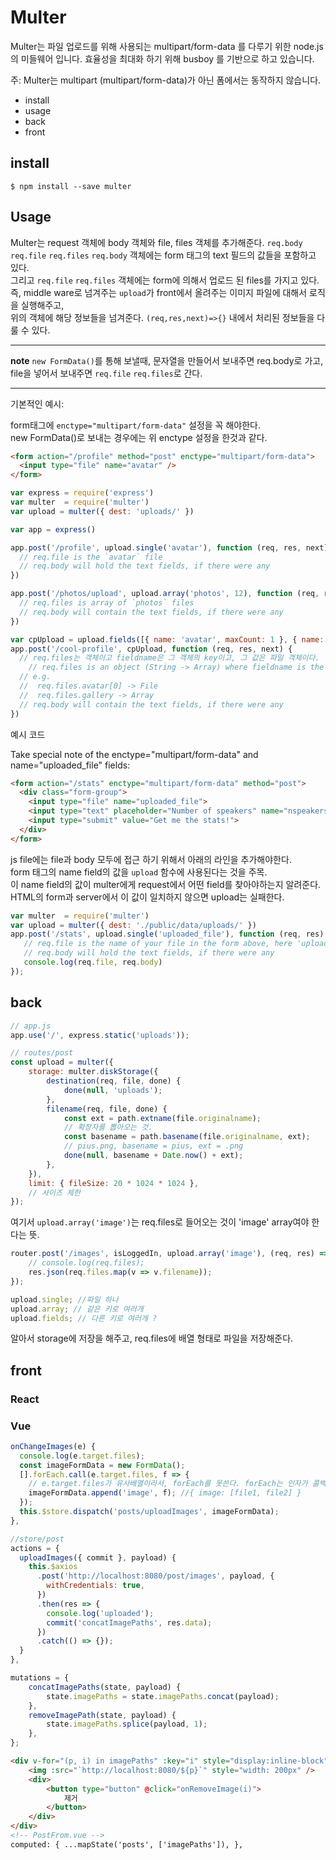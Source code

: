 # Multer

Multer는 파일 업로드를 위해 사용되는 multipart/form-data 를 다루기 위한 node.js 의 미들웨어 입니다. 효율성을 최대화 하기 위해 busboy 를 기반으로 하고 있습니다.

주: Multer는 multipart (multipart/form-data)가 아닌 폼에서는 동작하지 않습니다.
- install
- usage
- back
- front


## install

`$ npm install --save multer`

## Usage

Multer는 request 객체에 body 객체와 file, files 객체를 추가해준다. `req.body` `req.file` `req.files`
`req.body` 객체에는 form 태그의 text 필드의 값들을 포함하고 있다.  
그리고 `req.file` `req.files` 객체에는 form에 의해서 업로드 된 files를 가지고 있다.
즉, middle ware로 넘겨주는 `upload`가 front에서 올려주는 이미지 파일에 대해서 로직을 실행해주고,  
위의 객체에 해당 정보들을 넘겨준다. `(req,res,next)=>{}` 내에서 처리된 정보들을 다룰 수 있다.  

---
**note**
`new FormData()`를 통해 보낼때, 문자열을 만들어서 보내주면 req.body로 가고,  
file을 넣어서 보내주면 `req.file` `req.files`로 간다. 

---

기본적인 예시:

form태그에 `enctype="multipart/form-data"` 설정을 꼭 해야한다.  
new FormData()로 보내는 경우에는 위 enctype 설정을 한것과 같다. 

```html
<form action="/profile" method="post" enctype="multipart/form-data">
  <input type="file" name="avatar" />
</form>
```

```js
var express = require('express')
var multer  = require('multer')
var upload = multer({ dest: 'uploads/' })

var app = express()

app.post('/profile', upload.single('avatar'), function (req, res, next) {
  // req.file is the `avatar` file
  // req.body will hold the text fields, if there were any
})

app.post('/photos/upload', upload.array('photos', 12), function (req, res, next) {
  // req.files is array of `photos` files
  // req.body will contain the text fields, if there were any
})

var cpUpload = upload.fields([{ name: 'avatar', maxCount: 1 }, { name: 'gallery', maxCount: 8 }])
app.post('/cool-profile', cpUpload, function (req, res, next) {
  // req.files는 객체이고 fieldname은 그 객체의 key이고, 그 값은 파일 객체이다. 
	// req.files is an object (String -> Array) where fieldname is the key, and the value is array of files
  // e.g.
  //  req.files.avatar[0] -> File
  //  req.files.gallery -> Array
  // req.body will contain the text fields, if there were any
})
```
예시 코드

Take special note of the enctype="multipart/form-data" and name="uploaded_file" fields:

```html
<form action="/stats" enctype="multipart/form-data" method="post">
  <div class="form-group">
    <input type="file" name="uploaded_file">
    <input type="text" placeholder="Number of speakers" name="nspeakers">
    <input type="submit" value="Get me the stats!">            
  </div>
</form>
```
js file에는 file과 body 모두에 접근 하기 위해서 아래의 라인을 추가해야한다.  
form 태그의 name field의 값을 `upload` 함수에 사용된다는 것을 주목.  
이 name field의 값이 multer에게 request에서 어떤 field를 찾아야하는지 알려준다.  
HTML의 form과 server에서 이 값이 일치하지 않으면 upload는 실패한다. 

```js
var multer  = require('multer')
var upload = multer({ dest: './public/data/uploads/' })
app.post('/stats', upload.single('uploaded_file'), function (req, res) {
   // req.file is the name of your file in the form above, here 'uploaded_file'
   // req.body will hold the text fields, if there were any 
   console.log(req.file, req.body)
});
```
## back

```js
// app.js
app.use('/', express.static('uploads'));
```

```js
// routes/post
const upload = multer({
	storage: multer.diskStorage({
		destination(req, file, done) {
			done(null, 'uploads');
		},
		filename(req, file, done) {
			const ext = path.extname(file.originalname);
			// 확장자를 뽑아오는 것.
			const basename = path.basename(file.originalname, ext);
			// pius.png, basename = pius, ext = .png
			done(null, basename + Date.now() + ext);
		},
	}),
	limit: { fileSize: 20 * 1024 * 1024 },
	// 사이즈 제한
});
```

여기서 `upload.array('image')`는 req.files로 들어오는 것이 'image' array여야 한다는 뜻.

```js
router.post('/images', isLoggedIn, upload.array('image'), (req, res) => {
	// console.log(req.files);
	res.json(req.files.map(v => v.filename));
});

upload.single; //파일 하나
upload.array; // 같은 키로 여러개
upload.fields; // 다른 키로 여러개 ?
```

알아서 storage에 저장을 해주고, req.files에 배열 형태로 파일을 저장해준다.

## front

### React 


### Vue

```js
onChangeImages(e) {
  console.log(e.target.files);
  const imageFormData = new FormData();
  [].forEach.call(e.target.files, f => {
    // e.target.files가 유사배열이라서, forEach를 못쓴다. forEach는 인자가 콜백함수.
    imageFormData.append('image', f); //{ image: [file1, file2] }
  });
  this.$store.dispatch('posts/uploadImages', imageFormData);
},
```

```js
//store/post
actions = {
  uploadImages({ commit }, payload) {
    this.$axios
      .post('http://localhost:8080/post/images', payload, {
        withCredentials: true,
      })
      .then(res => {
        console.log('uploaded');
        commit('concatImagePaths', res.data);
      })
      .catch(() => {});
  }
},
```

```js
mutations = {
	concatImagePaths(state, payload) {
		state.imagePaths = state.imagePaths.concat(payload);
	},
	removeImagePath(state, payload) {
		state.imagePaths.splice(payload, 1);
	},
};
```

```html
<div v-for="(p, i) in imagePaths" :key="i" style="display:inline-block">
	<img :src="`http://localhost:8080/${p}`" style="width: 200px" />
	<div>
		<button type="button" @click="onRemoveImage(i)">
			제거
		</button>
	</div>
</div>
<!-- PostFrom.vue -->
computed: { ...mapState('posts', ['imagePaths']), },
```

